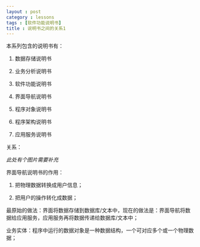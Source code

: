 ```yaml
---
layout : post
category : lessons
tags : [软件功能说明书]
title : 说明书之间的关系1
---
```




本系列包含的说明书有：

1. 数据存储说明书

2. 业务分析说明书

3. 软件功能说明书

4. 界面导航说明书

5. 程序对象说明书

6. 程序架构说明书

7. 应用服务说明书

关系：

*此处有个图片需要补充*

界面导航说明书的作用：

1. 把物理数据转换成用户信息；

2. 把用户的操作转化成数据；

最原始的做法：界面将数据存储到数据库/文本中，现在的做法是：界面导航将数据给应用服务，应用服务再将数据传递给数据库/文本中；

业务实体：程序中运行的数据对象是一种数据结构，一个可对应多个或一个物理数据；